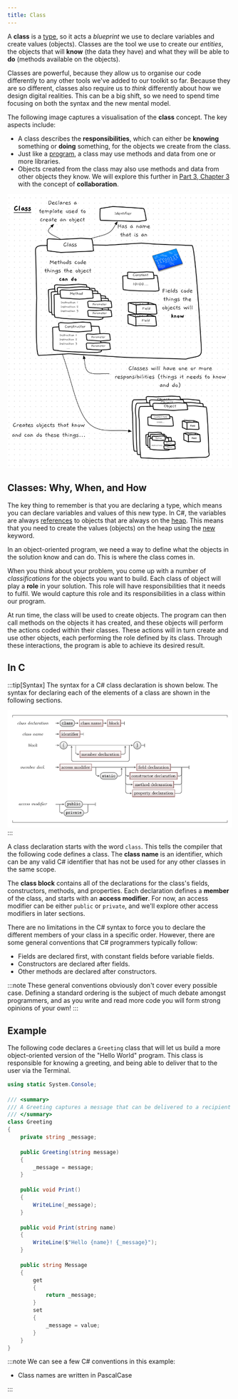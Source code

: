 ```yaml
---
title: Class
---
```


A **class** is a [type](/book/part-2-organised-code/3-structuring-data/2-trailside/03-01-struct), so it acts a *blueprint* we use to declare variables and create values (objects). Classes are the tool we use to create our *entities*, the objects that will **know** (the data they have) and what they will be able to **do** (methods available on the objects).

Classes are powerful, because they allow us to organise our code differently to any other tools we've added to our toolkit so far.
Because they are so different, classes also require us to *think* differently about how we design digital realities.
This can be a big shift, so we need to spend time focusing on both the syntax and the new mental model.

The following image captures a visualisation of the **class** concept. The key aspects include:

- A class describes the **responsibilities**, which can either be **knowing** something or **doing** something, for the objects we create from the class.
- Just like a [program](/book/part-1-instructions/1-sequence-and-data/2-trailside/00-program), a class may use methods and data from one or more libraries.
- Objects created from the class may also use methods and data from other objects they know. We will explore this further in [Part 3, Chapter 3](/book/part-3-programs-as-concepts/5-collaboration-encapsulation/0-overview) with the concept of **collaboration**.

![Visualiation of a class as a template used to create objects.](./images/class-concept.png)

## Classes: Why, When, and How

The key thing to remember is that you are declaring a type, which means you can declare variables and values of this new type. In C#, the variables are always [references](/book/part-2-organised-code/4-indirect-access/2-trailside/02-02-pointers-ref) to objects that are always on the [heap](/book/part-2-organised-code/6-deep-dive-memory/2-trailside/01-heap). This means that you need to create the values (objects) on the heap using the [new](/book/part-3-programs-as-concepts/2-abstraction/1-concepts/2-2-new) keyword.

In an object-oriented program, we need a way to define what the objects in the solution know and can do. This is where the class comes in.

When you think about your problem, you come up with a number of *classifications* for the objects you want to build. Each class of object will play a **role** in your solution. This role will have responsibilities that it needs to fulfil. We would capture this role and its responsibilities in a class within our program.

At run time, the class will be used to create objects. The program can then call methods on the objects it has created, and these objects will perform the actions coded within their classes. These actions will in turn create and use other objects, each performing the role defined by its class. Through these interactions, the program is able to achieve its desired result.

## In C #

:::tip[Syntax]
The syntax for a C# class declaration is shown below. The syntax for declaring each of the elements of a class are shown in the following sections.

![Syntax for a class in C#](./images/class-syntax-diagram.png)
:::

A class declaration starts with the word `class`.
This tells the compiler that the following code defines a class.
The **class name** is an identifier, which can be any valid C# identifier that has not be used for any other classes in the same scope.

The **class block** contains all of the declarations for the class's fields, constructors, methods, and properties.
Each declaration defines a **member** of the class, and starts with an **access modifier**.
For now, an access modifier can be either `public` or `private`, and we'll explore other access modifiers in later sections.

There are no limitations in the C# syntax to force you to declare the different members of your class in a specific order.
However, there are some general conventions that C# programmers typically follow:

- Fields are declared first, with constant fields before variable fields.
- Constructors are declared after fields.
- Other methods are declared after constructors.

:::note
These general conventions obviously don't cover every possible case.
Defining a standard ordering is the subject of much debate amongst programmers, and as you write and read more code you will form strong opinions of your own!
:::

## Example

The following code declares a `Greeting` class that will let us build a more object-oriented version of the "Hello World" program. This class is responsible for knowing a greeting, and being able to deliver that to the user via the Terminal.

```cs
using static System.Console;

/// <summary>
/// A Greeting captures a message that can be delivered to a recipient in the Terminal.
/// </summary>
class Greeting
{
    private string _message;

    public Greeting(string message)
    {
        _message = message;
    }

    public void Print()
    {
        WriteLine(_message);
    }

    public void Print(string name)
    {
        WriteLine($"Hello {name}! {_message}");
    }

    public string Message
    {
        get
        {
            return _message;
        }
        set
        {
            _message = value;
        }
    }
}
```

:::note
We can see a few C# conventions in this example:

- Class names are written in PascalCase

:::
